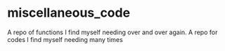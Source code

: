 # miscellaneous_code
A repo of functions I find myself needing over and over again. 
A repo for codes I find myself needing many times

